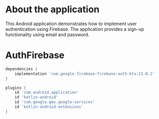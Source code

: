 # About the application
This Android application demonstrates how to implement user authentication using Firebase. The application provides a sign-up functionality using email and password.

# AuthFirebase
```groovy
dependencies {
    implementation 'com.google.firebase:firebase-auth-ktx:21.0.1'
}

plugins {
    id 'com.android.application'
    id 'kotlin-android'
    id 'com.google.gms.google-services'
    id 'kotlin-android-extensions'
}
